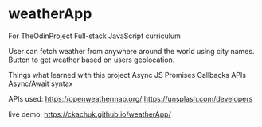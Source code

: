 # weatherApp

For TheOdinProject Full-stack JavaScript curriculum

User can fetch weather from anywhere around the world using city names. Button to get weather based on users geolocation.


Things what learned with this project
    Async JS
    Promises
    Callbacks
    APIs 
    Async/Await syntax


APIs used: 
  https://openweathermap.org/
  https://unsplash.com/developers



live demo: https://ckachuk.github.io/weatherApp/
